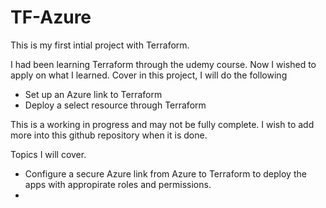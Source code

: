 # TF-Azure

This is my first intial project with Terraform.

I had been learning Terraform through the udemy course. Now I wished to apply on what I learned. Cover in this project, I will do the following
- Set up an Azure link to Terraform
- Deploy a select resource through Terraform

This is a working in progress and may not be fully complete. I wish to add more into this github repository when it is done. 

Topics I will cover.
- Configure a secure Azure link from Azure to Terraform to deploy the apps with appropirate roles and permissions. 
- 
